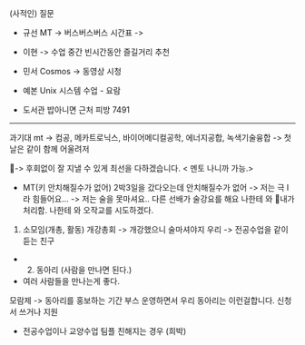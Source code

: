 (사적인) 질문 
- 규선 
MT -> 버스버스버스
시간표 -> 

- 이현
-> 수업 중간 빈시간동안 즐길거리 추천

- 민서
Cosmos -> 동영상 시청

- 예본
Unix 시스템 수업 - 요람 

-  도서관 밥아니면 근처 피방
7491

---

과기대 mt 
-> 컴공, 메카트로닉스, 바이어메디컬공학, 에너지공합, 녹색기술융합
-> 첫날은 같이 함께 어울려저

-> 후회없이 잘 지낼 수 있게 최선을 다하겠습니다. 
< 멘토 나니까 가능.>
- MT(키 안치해질수가 없어)
2박3일을 갔다오는데 안치해질수가 없어
-> 저는 극 I라 힘들어요...
-> 저는 술을 못마셔요.. 
다른 선배가 술강요를 해요
나한테 와 내가 처리함.
나한테 와 오작교를 시도하겠다. 

1. 소모임(개총, 활동)
개강총회 -> 개강했으니 술마셔야지 우리 
-> 전공수업을 같이듣는 친구

- 2. 동아리 (사람을 만나면 된다.)
- 여러 사람들을 만나는게 좋다. 

모람제 -> 동아리를 홍보하는 기간
부스 운영하면서 우리 동아리는 이런걸합니다. 신청서 쓰거나 지원

- 전공수업이나 교양수업 팀플 친해지는 경우 (희박)

